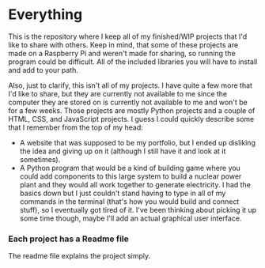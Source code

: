 # Everything
This is the repository where I keep all of my finished/WIP projects that I'd like to share with others. Keep in mind, that some of these projects are made on a Raspberry Pi and weren't made for sharing, so running the program could be difficult. All of the included libraries you will have to install and add to your path.

Also, just to clarify, this isn't all of my projects. I have quite a few more that I'd like to share, but they are currently not available to me since the computer they are stored on is currently not available to me and won't be for a few weeks. Those projects are mostly Python projects and a couple of HTML, CSS, and JavaScript projects. I guess I could quickly describe some that I remember from the top of my head: 
- A website that was supposed to be my portfolio, but I ended up disliking the idea and giving up on it (although I still have it and look at it sometimes).
- A Python program that would be a kind of building game where you could add components to this large system to build a nuclear power plant and they would all work together to generate electricity. I had the basics down but I just couldn't stand having to type in all of my commands in the terminal (that's how you would build and connect stuff), so I eventually got tired of it. I've been thinking about picking it up some time though, maybe I'll add an actual graphical user interface.

### Each project has a Readme file
The readme file explains the project simply.
